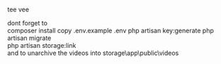 tee vee

dont forget to    
composer install
copy .env.example .env
php artisan key:generate
php artisan migrate      
php artisan storage:link    
and to unarchive the videos into storage\app\public\videos
